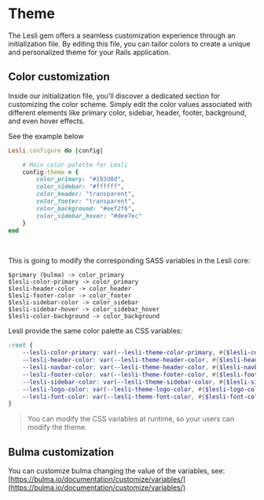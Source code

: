 # Theme

The Lesli gem offers a seamless customization experience through an initialization file. By editing this file, you can tailor colors to create a unique and personalized theme for your Rails application.


## Color customization 
Inside our initialization file, you'll discover a dedicated section for customizing the color scheme. Simply edit the color values associated with different elements like primary color, sidebar, header, footer, background, and even hover effects.

See the example below

```ruby 
Lesli.configure do |config|

    # Main color palette for Lesli
    config.theme = {
        color_primary: "#193d8d",
        color_sidebar: "#ffffff",
        color_header: "transparent",
        color_footer: "transparent",
        color_background: "#eef2f6",
        color_sidebar_hover: "#dee7ec"
    }
end
```

<br>

This is going to modify the corresponding SASS variables in the Lesli core:

```
$primary (bulma) -> color_primary 
$lesli-color-primary -> color_primary 
$lesli-header-color -> color_header 
$lesli-footer-color -> color_footer 
$lesli-sidebar-color -> color_sidebar 
$lesli-sidebar-hover -> color_sidebar_hover 
$lesli-color-background -> color_background 
```

Lesli provide the same color palette as CSS variables:

```scss
:root {
    --lesli-color-primary: var(--lesli-theme-color-primary, #{$lesli-color-primary});    
    --lesli-header-color: var(--lesli-theme-header-color, #{$lesli-header-color});
    --lesli-navbar-color: var(--lesli-theme-header-color, #{$lesli-navbar-color});    
    --lesli-footer-color: var(--lesli-theme-footer-color, #{$lesli-footer-color});
    --lesli-sidebar-color: var(--lesli-theme-sidebar-color, #{$lesli-sidebar-color});
    --lesli-logo-color: var(--lesli-theme-logo-color, #{$lesli-logo-color});
    --lesli-font-color: var(--lesli-theme-font-color, #{$lesli-font-color});
}
```

> You can modify the CSS variables at runtime, so your users can modify the theme.

## Bulma customization 
You can customize bulma changing the value of the variables, see: [https://bulma.io/documentation/customize/variables/](https://bulma.io/documentation/customize/variables/)

